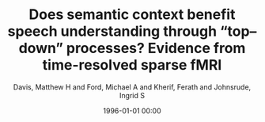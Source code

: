---
layout: post
title: Does semantic context benefit speech understanding through “top–down” processes? Evidence from time-resolved sparse fMRI

date: 1996-01-01 00:00
author: Davis, Matthew H and Ford, Michael A and Kherif, Ferath and Johnsrude, Ingrid S
journal: Journal of cognitive neuroscience

year: 2011
---